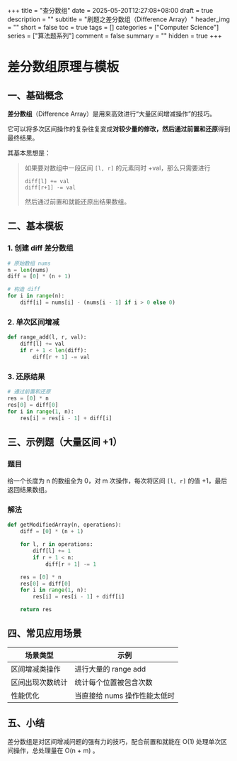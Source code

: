 +++
title = "查分数组"
date = 2025-05-20T12:27:08+08:00
draft = true
description = ""
subtitle = "刷题之差分数组（Difference Array）"
header_img = ""
short = false
toc = true
tags = []
categories = ["Computer Science"]
series = ["算法题系列"]
comment = false
summary = ""
hidden = true
+++

# 差分数组原理与模板

## 一、基础概念

**差分数组**（Difference Array）是用来高效进行“大量区间增减操作”的技巧。

它可以将多次区间操作的复杂往复変成**对较少量的修改，然后通过前置和还原**得到最终结果。

其基本思想是：

> 如果要对数组中一段区间 `[l, r]` 的元素同时 +val，那么只需要进行
>
> ```
> diff[l] += val
> diff[r+1] -= val
> ```
>
> 然后通过前置和就能还原出结果数组。

## 二、基本模板

### 1. 创建 diff 差分数组

```python
# 原始数组 nums
n = len(nums)
diff = [0] * (n + 1)

# 构造 diff
for i in range(n):
    diff[i] = nums[i] - (nums[i - 1] if i > 0 else 0)
```

### 2. 单次区间增减

```python
def range_add(l, r, val):
    diff[l] += val
    if r + 1 < len(diff):
        diff[r + 1] -= val
```

### 3. 还原结果

```python
# 通过前置和还原
res = [0] * n
res[0] = diff[0]
for i in range(1, n):
    res[i] = res[i - 1] + diff[i]
```

## 三、示例题（大量区间 +1）

### 题目

给一个长度为 n 的数组全为 0，对 m 次操作，每次将区间 `[l, r]` 的值 +1，最后返回结果数组。

### 解法

```python
def getModifiedArray(n, operations):
    diff = [0] * (n + 1)

    for l, r in operations:
        diff[l] += 1
        if r + 1 < n:
            diff[r + 1] -= 1

    res = [0] * n
    res[0] = diff[0]
    for i in range(1, n):
        res[i] = res[i - 1] + diff[i]

    return res
```

## 四、常见应用场景

| 场景类型     | 示例                |
| -------- | ----------------- |
| 区间增减类操作  | 进行大量的 range add   |
| 区间出现次数统计 | 统计每个位置被包含次数       |
| 性能优化     | 当直接给 nums 操作性能太低时 |

## 五、小结

差分数组是对区间增减问题的强有力的技巧，配合前置和就能在 O(1) 处理单次区间操作，总处理量在 O(n + m) 。

